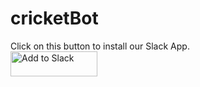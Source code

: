 # cricketBot
Click on this button to install our Slack App.
</br>
<a href="https://slack.com/oauth/authorize?scope=commands&client_id=2313808450.18700785383"><img alt="Add to Slack" height="40" width="139" src="https://platform.slack-edge.com/img/add_to_slack.png" srcset="https://platform.slack-edge.com/img/add_to_slack.png 1x, https://platform.slack-edge.com/img/add_to_slack@2x.png 2x"></a>
